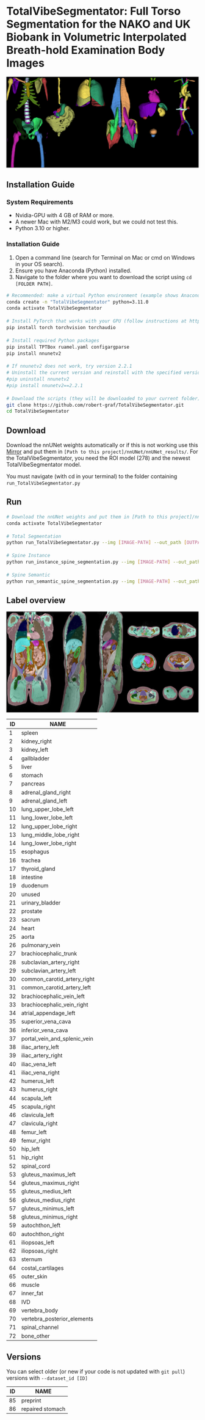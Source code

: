 # TotalVibeSegmentator: Full Torso Segmentation for the NAKO and UK Biobank in Volumetric Interpolated Breath-hold Examination Body Images 

![3D Render](/imgs/3d_render_github.png)
## Installation Guide

### System Requirements
- Nvidia-GPU with 4 GB of RAM or more.
- A newer Mac with M2/M3 could work, but we could not test this.
- Python 3.10 or higher.

### Installation Guide

1. Open a command line (search for Terminal on Mac or cmd on Windows in your OS search).
2. Ensure you have Anaconda (Python) installed.
3. Navigate to the folder where you want to download the script using `cd [FOLDER PATH]`.

```bash
# Recommended: make a virtual Python environment (example shows Anaconda)
conda create -n "TotalVibeSegmentator" python=3.11.0  
conda activate TotalVibeSegmentator

# Install PyTorch that works with your GPU (follow instructions at https://pytorch.org/get-started/locally/)
pip install torch torchvision torchaudio

# Install required Python packages
pip install TPTBox ruamel.yaml configargparse
pip install nnunetv2 

# If nnunetv2 does not work, try version 2.2.1
# Uninstall the current version and reinstall with the specified version
#pip uninstall nnunetv2
#pip install nnunetv2==2.2.1

# Download the scripts (they will be downloaded to your current folder)
git clone https://github.com/robert-graf/TotalVibeSegmentator.git
cd TotalVibeSegmentator
```

## Download

Download the nnUNet weights automatically or if this is not working use this [Mirror](https://syncandshare.lrz.de/getlink/fi85nm6N8cqwHz342Rsqt9/nnUNet_results) and put them in `[Path to this project]/nnUNet/nnUNet_results/`. For the TotalVibeSegmentator, you need the ROI model (278) and the newest TotalVibeSegmentator model.

You must navigate (with cd in your terminal) to the folder containing `run_TotalVibeSegmentator.py`
## Run
```bash
# Download the nnUNet weights and put them in [Path to this project]/nnUNet/nnUNet_results/
conda activate TotalVibeSegmentator

# Total Segmentation
python run_TotalVibeSegmentator.py --img [IMAGE-PATH] --out_path [OUTPATH] --roi_path [roi_out_path (optional)]

# Spine Instance
python run_instance_spine_segmentation.py --img [IMAGE-PATH] --out_path [OUTPATH]

# Spine Semantic
python run_semantic_spine_segmentation.py --img [IMAGE-PATH] --out_path [OUTPATH]
```
## Label overview
![Slices](/imgs/slices_github.jpg)

|ID | NAME|
| -------- | --------|
|1|spleen|
|2|kidney_right|
|3|kidney_left|
|4|gallbladder|
|5|liver|
|6|stomach|
|7|pancreas|
|8|adrenal_gland_right|
|9|adrenal_gland_left|
|10|lung_upper_lobe_left|
|11|lung_lower_lobe_left|
|12|lung_upper_lobe_right|
|13|lung_middle_lobe_right|
|14|lung_lower_lobe_right|
|15|esophagus|
|16|trachea|
|17|thyroid_gland|
|18|intestine|
|19|duodenum|
|20|unused|
|21|urinary_bladder|
|22|prostate|
|23|sacrum|
|24|heart|
|25|aorta|
|26|pulmonary_vein|
|27|brachiocephalic_trunk|
|28|subclavian_artery_right|
|29|subclavian_artery_left|
|30|common_carotid_artery_right|
|31|common_carotid_artery_left|
|32|brachiocephalic_vein_left|
|33|brachiocephalic_vein_right|
|34|atrial_appendage_left|
|35|superior_vena_cava|
|36|inferior_vena_cava|
|37|portal_vein_and_splenic_vein|
|38|iliac_artery_left|
|39|iliac_artery_right|
|40|iliac_vena_left|
|41|iliac_vena_right|
|42|humerus_left|
|43|humerus_right|
|44|scapula_left|
|45|scapula_right|
|46|clavicula_left|
|47|clavicula_right|
|48|femur_left|
|49|femur_right|
|50|hip_left|
|51|hip_right|
|52|spinal_cord|
|53|gluteus_maximus_left|
|54|gluteus_maximus_right|
|55|gluteus_medius_left|
|56|gluteus_medius_right|
|57|gluteus_minimus_left|
|58|gluteus_minimus_right|
|59|autochthon_left|
|60|autochthon_right|
|61|iliopsoas_left|
|62|iliopsoas_right|
|63|sternum|
|64|costal_cartilages|
|65|outer_skin|
|66|muscle|
|67|inner_fat|
|68|IVD|
|69|vertebra_body|
|70|vertebra_posterior_elements|
|71|spinal_channel|
|72|bone_other|

## Versions

You can select older (or new if your code is not updated with `git pull`) versions with `--dataset_id [ID]`

|ID | NAME|
| -------- | --------|
|85|preprint|
|86|repaired stomach|